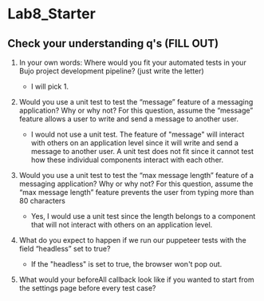 # Lab8_Starter

## Check your understanding q's (FILL OUT)
1. In your own words: Where would you fit your automated tests in your Bujo project development pipeline? (just write the letter)
    - I will pick 1.

2. Would you use a unit test to test the “message” feature of a messaging application? Why or why not? For this question, assume the “message” feature allows a user to write and send a message to another user.
    - I would not use a unit test. The feature of "message" will interact with others on an application level since it will write and 
send a message to another user. A unit test does not fit since it cannot test how these individual components interact with each other.

3. Would you use a unit test to test the “max message length” feature of a messaging application? Why or why not? For this question, assume the “max message length” feature prevents the user from typing more than 80 characters
    - Yes, I would use a unit test since the length belongs to a component that will not interact with others on an application level.

4. What do you expect to happen if we run our puppeteer tests with the field “headless” set to true?
    - If the "headless" is set to true, the browser won't pop out.
5. What would your beforeAll callback look like if you wanted to start from the settings page before every test case?

